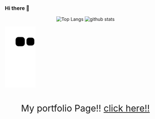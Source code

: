 ### Hi there 👋
<div>
  <p align="center"> 
    <img alt="Top Langs" height="150px" src="https://github-readme-stats.vercel.app/api/top-langs/?username=a-im12&layout=compact&show_icons=true&theme=onedark" />
    <img alt="github stats" height="150px" src="https://github-readme-stats.vercel.app/api?username=a-im12&theme=onedark&show_icons=ture" />
  </p>
</div>
<picture>
  <source media="(prefers-color-scheme: dark)" srcset="https://raw.githubusercontent.com/a-im12/a-im12/master/img/snake-dark.svg">
  <source media="(prefers-color-scheme: light)" srcset="https://raw.githubusercontent.com/a-im12/a-im12/master/img/snake.svg">
  <img alt="github contribution grid snake animation" src="https://raw.githubusercontent.com/a-im12/a-im12/master/img/snake.svg">
</picture>

<br>
<br>
<div align="center">
  <p style="font-size:200%;">
    My portfolio Page!! <a href="https://a-im12.github.io/work-history/">click here!!</a>
  </p>
</div>
